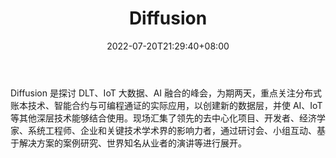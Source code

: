 ﻿---
weight: 
title: "Diffusion"
description: "Diffusion 是探讨 DLT、IoT 大数据、AI 融合的峰会，为期两天，重点关注分布式账本技术、智能合约与可编程通证的实际应用，以创建新的数据层，并使 AI、IoT等其他深层技术能够结合..."
date: 2022-07-20T21:29:40+08:00
lastmod: 2022-07-20T15:15:40+08:00
draft: false
authors: ["Cindy"]
featuredImage: "diffusion.png"
link: "https://diffusion.events/"
tags: ["元宇宙社区","Diffusion"]
categories: ["navigation"]
navigation: ["元宇宙社区"]
lightgallery: true
toc: true
pinned: false
recommend: false
recommend1: false
---
Diffusion 是探讨 DLT、IoT 大数据、AI 融合的峰会，为期两天，重点关注分布式账本技术、智能合约与可编程通证的实际应用，以创建新的数据层，并使 AI、IoT等其他深层技术能够结合使用。现场汇集了领先的去中心化项目、开发者、经济学家、系统工程师、企业和关键技术学术界的影响力者，通过研讨会、小组互动、基于解决方案的案例研究、世界知名从业者的演讲等进行展开。

